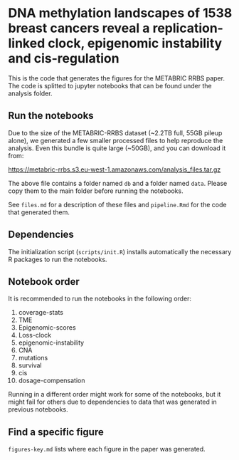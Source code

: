 
# DNA methylation landscapes of 1538 breast cancers reveal a replication-linked clock, epigenomic instability and cis-regulation

<!-- badges: start -->
<!-- badges: end -->

This is the code that generates the figures for the METABRIC RRBS paper. The code is splitted to jupyter notebooks that can be found under the analysis folder. 

## Run the notebooks

Due to the size of the METABRIC-RRBS dataset (~2.2TB full, 55GB pileup alone), we generated a few smaller processed files to help reproduce the analysis. Even this bundle is quite large (~50GB), and you can download it from: 

https://metabric-rrbs.s3.eu-west-1.amazonaws.com/analysis_files.tar.gz

The above file contains a folder named `db` and a folder named `data`. Please copy them to the main folder before running the notebooks. 

See `files.md` for a description of these files and `pipeline.Rmd` for the code that generated them. 

## Dependencies

The initialization script (`scripts/init.R`) installs automatically the necessary R packages to run the notebooks. 

## Notebook order 

It is recommended to run the notebooks in the following order: 

1. coverage-stats
2. TME
3. Epigenomic-scores
4. Loss-clock
5. epigenomic-instability
6. CNA
7. mutations
8. survival
9. cis
10. dosage-compensation

Running in a different order might work for some of the notebooks, but it might fail for others due to dependencies to data that was generated in previous notebooks. 

## Find a specific figure

`figures-key.md` lists where each figure in the paper was generated. 
